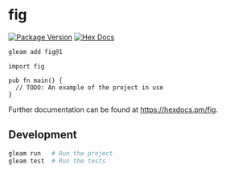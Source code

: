 # fig

[![Package Version](https://img.shields.io/hexpm/v/fig)](https://hex.pm/packages/fig)
[![Hex Docs](https://img.shields.io/badge/hex-docs-ffaff3)](https://hexdocs.pm/fig/)

```sh
gleam add fig@1
```
```gleam
import fig

pub fn main() {
  // TODO: An example of the project in use
}
```

Further documentation can be found at <https://hexdocs.pm/fig>.

## Development

```sh
gleam run   # Run the project
gleam test  # Run the tests
```
